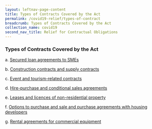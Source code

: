 ```yaml
---
layout: leftnav-page-content
title: Types of Contracts Covered by the Act
permalink: /covid19-relief/types-of-contract
breadcrumb: Types of Contracts Covered by the Act
collection_name: covid19
second_nav_title: Relief for Contractual Obligations
---
```

### Types of Contracts Covered by the Act ###

a. [Secured loan agreements to SMEs](/files/1-Secured-loans.pdf)

b. [Construction contracts and supply contracts](/files/2-Construction-contractors-suppliers.pdf)

c. [Event and tourism-related contracts](/files/3-Event-tourism-related.pdf)

d. [Hire-purchase and conditional sales agreements](/files/4-Hirers.pdf)

e. [Leases and licences of non-residential property](/files/5-Non-residential.pdf)

f. [Options to purchase and sale and purchase agreements with housing developers](/files/6-Buyers.pdf)

g. [Rental agreements for commercial equipment](/files/7-Renters.pdf)

